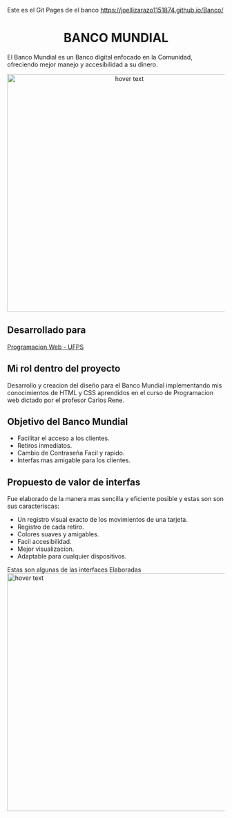 
Este es el Git Pages de el banco https://joellizarazo1151874.github.io/Banco/

# <h1 align="center">BANCO MUNDIAL</h1>

El Banco Mundial es un Banco digital enfocado en la Comunidad, ofreciendo mejor manejo y accesibilidad a su dinero.
<p align="center">
  <img src="https://jasa.co/wp-content/uploads/2018/12/Logomarca-do-Banco-Mundial.png" width="550" title="hover text">
</p>

 ## Desarrollado para
 <a color="azul" href="ufps.edu.co">Programacion Web - UFPS</a>
 
 ## Mi rol dentro del proyecto
 Desarrollo y creacion del diseño para el Banco Mundial implementando mis conocimientos de HTML y CSS aprendidos en el curso de Programacion web dictado por el profesor Carlos Rene. 
 
## Objetivo del Banco Mundial
* Facilitar el acceso a los clientes.
* Retiros inmediatos.
* Cambio de Contraseña Facil y rapido.
* Interfas mas amigable para los clientes.
 
## Propuesto de valor de interfas
Fue elaborado de la manera mas sencilla y eficiente posible y estas son son sus caracteriscas:
* Un registro visual exacto de los movimientos de una tarjeta.
* Registro de cada retiro.
* Colores suaves y amigables.
* Facil accesibilidad.
* Mejor visualizacion.
* Adaptable para cualquier dispositivos.

Estas son algunas de las interfaces Elaboradas
 <img src="file:///C:/Users/JOEL/Documents/parcial/img/index.png" width="550" title="hover text">
  



